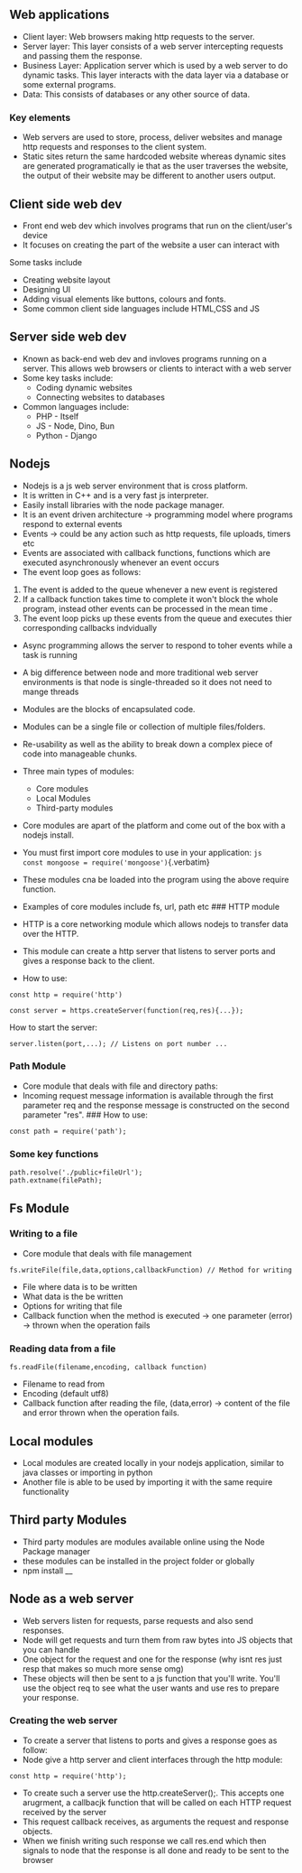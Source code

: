 ## Web applications

- Client layer: Web browsers making http requests to the server.
- Server layer: This layer consists of a web server intercepting
  requests and passing them the response.
- Business Layer: Application server which is used by a web server to do
  dynamic tasks. This layer interacts with the data layer via a database
  or some external programs.
- Data: This consists of databases or any other source of data.

### Key elements

- Web servers are used to store, process, deliver websites and manage
  http requests and responses to the client system.
- Static sites return the same hardcoded website whereas dynamic sites
  are generated programatically ie that as the user traverses the
  website, the output of their website may be different to another users
  output.

## Client side web dev

- Front end web dev which involves programs that run on the
  client/user\'s device
- It focuses on creating the part of the website a user can interact
  with

Some tasks include

- Creating website layout
- Designing UI
- Adding visual elements like buttons, colours and fonts.
- Some common client side languages include HTML,CSS and JS

## Server side web dev

- Known as back-end web dev and invloves programs running on a server.
  This allows web browsers or clients to interact with a web server
- Some key tasks include:
  - Coding dynamic websites
  - Connecting websites to databases
- Common languages include:
  - PHP - Itself
  - JS - Node, Dino, Bun
  - Python - Django

## Nodejs

- Nodejs is a js web server environment that is cross platform.
- It is written in C++ and is a very fast js interpreter.
- Easily install libraries with the node package manager.
- It is an event driven architecture -\> programming model where
  programs respond to external events
- Events -\> could be any action such as http requests, file uploads,
  timers etc
- Events are associated with callback functions, functions which are
  executed asynchronously whenever an event occurs
- The event loop goes as follows:

1.  The event is added to the queue whenever a new event is registered
2.  If a callback function takes time to complete it won\'t block the
    whole program, instead other events can be processed in the mean
    time .
3.  The event loop picks up these events from the queue and executes
    thier corresponding callbacks indvidually

- Async programming allows the server to respond to toher events while a
  task is running

- A big difference between node and more traditional web server
  environments is that node is single-threaded so it does not need to
  mange threads

- Modules are the blocks of encapsulated code.

- Modules can be a single file or collection of multiple files/folders.

- Re-usability as well as the ability to break down a complex piece of
  code into manageable chunks.

- Three main types of modules:

  - Core modules
  - Local Modules
  - Third-party modules

- Core modules are apart of the platform and come out of the box with a
  nodejs install.

- You must first import core modules to use in your application:
  `js      const mongoose = require('mongoose')`{.verbatim}

- These modules cna be loaded into the program using the above require
  function.

- Examples of core modules include fs, url, path etc \### HTTP module

- HTTP is a core networking module which allows nodejs to transfer data
  over the HTTP.

- This module can create a http server that listens to server ports and
  gives a response back to the client.

- How to use:

``` {.javascript org-language="js"}
const http = require('http')

const server = https.createServer(function(req,res){...});
```

How to start the server:

``` {.javascript org-language="js"}
server.listen(port,...); // Listens on port number ...
```

### Path Module

- Core module that deals with file and directory paths:
- Incoming request message information is available through the first
  parameter req and the response message is constructed on the second
  parameter \"res\". \### How to use:

``` {.javascript org-language="js"}
const path = require('path');
```

### Some key functions

``` {.javascript org-language="js"}
path.resolve('./public+fileUrl');
path.extname(filePath);
```

## Fs Module

### Writing to a file

- Core module that deals with file management

``` {.javascript org-language="js"}
fs.writeFile(file,data,options,callbackFunction) // Method for writing
```

- File where data is to be written
- What data is the be written
- Options for writing that file
- Callback function when the method is executed -\> one parameter
  (error) -\> thrown when the operation fails

### Reading data from a file

``` {.javascript org-language="js"}
fs.readFile(filename,encoding, callback function)
```

- Filename to read from
- Encoding (default utf8)
- Callback function after reading the file, (data,error) -\> content of
  the file and error thrown when the operation fails.

## Local modules

- Local modules are created locally in your nodejs application, similar
  to java classes or importing in python
- Another file is able to be used by importing it with the same require
  functionality

## Third party Modules

- Third party modules are modules available online using the Node
  Package manager
- these modules can be installed in the project folder or globally
- npm install \_\_

## Node as a web server

- Web servers listen for requests, parse requests and also send
  responses.
- Node will get requests and turn them from raw bytes into JS objects
  that you can handle
- One object for the request and one for the response (why isnt res just
  resp that makes so much more sense omg)
- These objects will then be sent to a js function that you\'ll write.
  You\'ll use the object req to see what the user wants and use res to
  prepare your response.

### Creating the web server

- To create a server that listens to ports and gives a response goes as
  follow:
- Node give a http server and client interfaces through the http module:

``` {.javascript org-language="js"}
const http = require('http');
```

- To create such a server use the http.createServer();. This accepts one
  arugrment, a callbacjk function that will be called on each HTTP
  request received by the server
- This request callback receives, as arguments the request and response
  objects.
- When we finish writing such response we call res.end which then
  signals to node that the response is all done and ready to be sent to
  the browser
